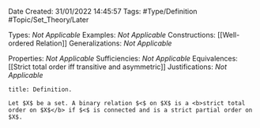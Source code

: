 <div class="topSpace"></div>

Date Created: 31/01/2022 14:45:57
Tags: #Type/Definition #Topic/Set_Theory/Later

Types: <i>Not Applicable</i>
Examples: <i>Not Applicable</i>
Constructions: [[Well-ordered Relation]]
Generalizations: <i>Not Applicable</i>

Properties: <i>Not Applicable</i>
Sufficiencies: <i>Not Applicable</i>
Equivalences: [[Strict total order iff transitive and asymmetric]]
Justifications: <i>Not Applicable</i>

``` ad-Definition
title: Definition.

Let $X$ be a set. A binary relation $<$ on $X$ is a <b>strict total order on $X$</b> if $<$ is connected and is a strict partial order on $X$.

```
